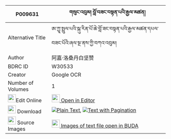 |P009631|གསུང་འབུམ། བློ་བཟང་བསྟན་པའི་རྒྱལ་མཚན། 
| --- | --- 
|Alternative Title |ཨ་ཀྱཱ་སྤྲུལ་པའི་སྐུ་རིན་པོ་ཆེ་བློ་ཟང་བསྟན་པའི་རྒྱལ་མཚན་དཔལ་བཟང་པོའི་ཞལ་སྔ་ནས་ཀྱི་བཀའ་འབུམ།
|Author| 阿嘉·洛桑丹白坚赞
|BDRC ID | W30533
|Creator | Google OCR
|Number of Volumes| 1
|<img width="25" src="https://img.icons8.com/color/25/000000/edit-property.png">Edit Online| [<img width="25" src="https://avatars.githubusercontent.com/u/45091458?s=200&v=4"> Open in Editor](http://editor.openpecha.org/P009631)
|<img width="25" src="https://img.icons8.com/fluent/48/000000/download-2.png"/>  Download | [![](https://img.icons8.com/color/20/000000/txt.png)Plain Text](https://github.com/Openpecha/P009631/releases/download/v2/sungbum_lozang_tenpa_i_gyaltse_plain_P009631.zip), [![](https://img.icons8.com/color/20/000000/txt.png)Text with Pagination](https://github.com/Openpecha/P009631/releases/download/v2/sungbum_lozang_tenpa_i_gyaltse_pages_P009631.zip)
|<img width="25" src="https://img.icons8.com/plasticine/100/000000/pictures-folder.png"/>  Source Images | [<img width="25" src="https://library.bdrc.io/icons/BUDA-small.svg"> Images of text file open in BUDA](https://library.bdrc.io/show/bdr:W30533)